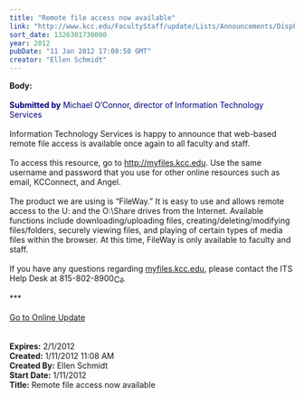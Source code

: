 ```yaml
---
title: "Remote file access now available"
link: "http://www.kcc.edu/FacultyStaff/update/Lists/Announcements/DispForm.aspx?ID=573"
sort_date: 1326301730000
year: 2012
pubDate: "11 Jan 2012 17:08:50 GMT"
creator: "Ellen Schmidt"
---
```


<div><b>Body:</b> <div class="ExternalClass191EDB66B5CB4AF9A2A45A5DE9AC081E">
<div><br /><font color="#000080"><strong>Submitted by</strong> Michael O’Connor, director of Information Technology Services</font></div>
<div> </div>
<div>Information Technology Services is happy to announce that web-based remote file access is available once again to all faculty and staff. </div>
<div> </div>
<div>To access this resource, go to <a href="http://myfiles.kcc.edu/">http://myfiles.kcc.edu</a>. Use the same username and password that you use for other online resources such as email, KCConnect, and Angel.</div>
<div> </div>
<div>The product we are using is “FileWay.” It is easy to use and allows remote access to the U: and the O:\Share drives from the Internet. Available functions include downloading/uploading files, creating/deleting/modifying files/folders, securely viewing files, and playing of certain types of media files within the browser. At this time, FileWay is only available to faculty and staff.</div>
<div> </div>
<div>If you have any questions regarding <a href="http://myfiles.kcc.edu/">myfiles.kcc.edu</a>, please contact the ITS Help Desk at <span style="white-space:nowrap" class="baec5a81-e4d6-4674-97f3-e9220f0136c1">815-802-8900<a style="border-bottom:medium none;position:static !important;border-left:medium none;margin:0px;width:16px;bottom:0px;display:inline;white-space:nowrap;float:none;height:16px;vertical-align:middle;overflow:hidden;border-top:medium none;top:0px;cursor:hand;right:0px;border-right:medium none;left:0px" title="Call: 815-802-8900" href="/FacultyStaff/update/Lists/Announcements/EditForm.aspx?ID=573&amp;Source=/FacultyStaff/update/_layouts/sitemanager.aspx?SmtContext%3DSPList%3a7e45450e-520d-4ad3-81dd-a79ebcc75df4?SPWeb%3a6dd7d01a-f4b3-47f9-8d35-b60692caa2f7%3a%26SmtContextExpanded%3DTrue%26Filter%3D1%26pgsz%3D100%26pgidx%3D5%26vrmode%3DFalse%26lvn%3DKCC%20Announcements#"><img style="border-bottom:medium none;position:static !important;border-left:medium none;margin:0px;width:16px;bottom:0px;display:inline;white-space:nowrap;float:none;height:16px;vertical-align:middle;overflow:hidden;border-top:medium none;top:0px;cursor:hand;right:0px;border-right:medium none;left:0px" title="Call: 815-802-8900" /></a></span>.</div>
<div> </div>
<div>***</div>
<div> </div>
<div><a href="/FacultyStaff/update/Pages/dailyupdate.aspx">Go to Online Update</a></div>
<div><br /> </div></div></div>
<div><b>Expires:</b> 2/1/2012</div>
<div><b>Created:</b> 1/11/2012 11:08 AM</div>
<div><b>Created By:</b> Ellen Schmidt</div>
<div><b>Start Date:</b> 1/11/2012</div>
<div><b>Title:</b> Remote file access now available</div>
